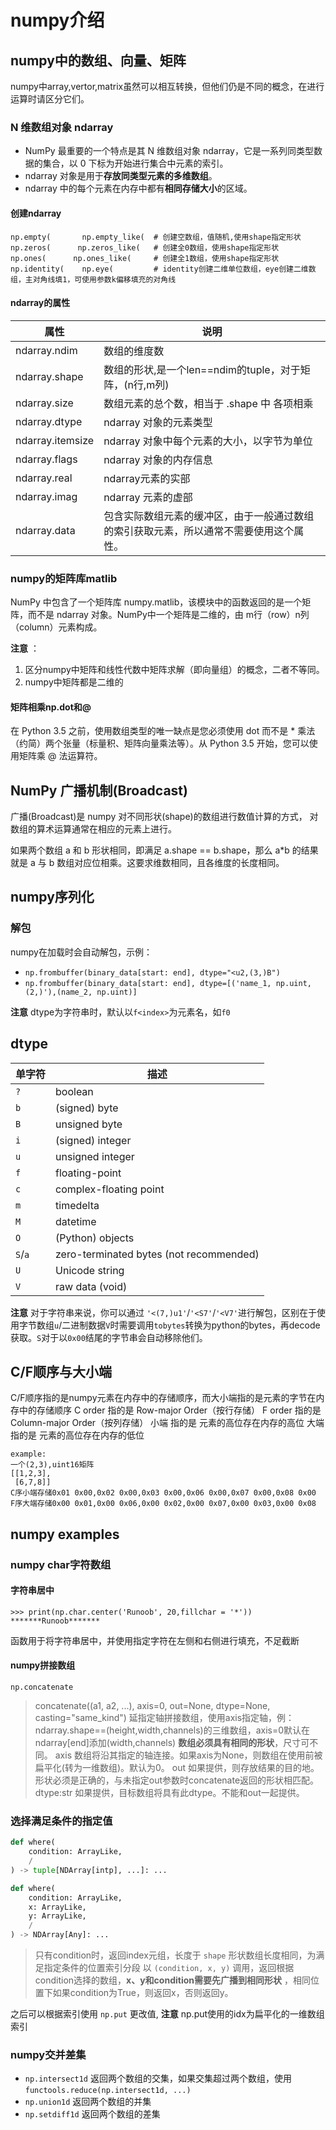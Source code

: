 # numpy介绍
## numpy中的数组、向量、矩阵
numpy中array,vertor,matrix虽然可以相互转换，但他们仍是不同的概念，在进行运算时请区分它们。
### N 维数组对象 ndarray

- NumPy 最重要的一个特点是其 N 维数组对象 ndarray，它是一系列同类型数据的集合，以 0 下标为开始进行集合中元素的索引。
- ndarray 对象是用于**存放同类型元素的多维数组**。
- ndarray 中的每个元素在内存中都有**相同存储大小**的区域。
  
#### 创建ndarray
```
np.empty(       np.empty_like(  # 创建空数组，值随机,使用shape指定形状
np.zeros(      np.zeros_like(   # 创建全0数组，使用shape指定形状
np.ones(      np.ones_like(     # 创建全1数组，使用shape指定形状
np.identity(    np.eye(         # identity创建二维单位数组，eye创建二维数组，主对角线填1，可使用参数k偏移填充的对角线
```

#### ndarray的属性

|属性               |说明                   |
|-------------------|-----------------------|
|ndarray.ndim	    |数组的维度数|
|ndarray.shape	    |数组的形状,是一个len==ndim的tuple，对于矩阵，(n行,m列)|
|ndarray.size	    |数组元素的总个数，相当于 .shape 中 各项相乘|
|ndarray.dtype	    |ndarray 对象的元素类型|
|ndarray.itemsize	|ndarray 对象中每个元素的大小，以字节为单位|
|ndarray.flags	    |ndarray 对象的内存信息|
|ndarray.real	    |ndarray元素的实部|
|ndarray.imag	    |ndarray 元素的虚部|
|ndarray.data	    |包含实际数组元素的缓冲区，由于一般通过数组的索引获取元素，所以通常不需要使用这个属性。|

### numpy的矩阵库matlib
NumPy 中包含了一个矩阵库 numpy.matlib，该模块中的函数返回的是一个矩阵，而不是 ndarray 对象。NumPy中一个矩阵是二维的，由 m行（row）n列（column）元素构成。

**注意** ：
1. 区分numpy中矩阵和线性代数中矩阵求解（即向量组）的概念，二者不等同。
2. numpy中矩阵都是二维的

#### 矩阵相乘np.dot和@
在 Python 3.5 之前，使用数组类型的唯一缺点是您必须使用 dot 而不是 * 乘法（约简）两个张量（标量积、矩阵向量乘法等）。从 Python 3.5 开始，您可以使用矩阵乘 @ 法运算符。

## NumPy 广播机制(Broadcast)
广播(Broadcast)是 numpy 对不同形状(shape)的数组进行数值计算的方式， 对数组的算术运算通常在相应的元素上进行。

如果两个数组 a 和 b 形状相同，即满足 a.shape == b.shape，那么 a*b 的结果就是 a 与 b 数组对应位相乘。这要求维数相同，且各维度的长度相同。

## numpy序列化

### 解包
numpy在加载时会自动解包，示例：
- `np.frombuffer(binary_data[start: end], dtype="<u2,(3,)B")`
- `np.frombuffer(binary_data[start: end], dtype=[('name_1, np.uint, (2,)'),(name_2, np.uint)]`

**注意** dtype为字符串时，默认以`f<index>`为元素名，如`f0`

## dtype
|单字符 | 描述                                            |
|-------|------------------------------------------------|
`?`     | boolean                                        |
`b`     | (signed) byte                                  |
`B`     | unsigned byte                                  |
`i`     | (signed) integer                               |
`u`     | unsigned integer                               |
`f`     | floating-point                                 |
`c`     | complex-floating point                         |
`m`     | timedelta                                      |
`M`     | datetime                                       |
`O`     | (Python) objects                               |
`S`/`a` | zero-terminated bytes (not recommended)        |
`U`     | Unicode string                                 |
`V`     | raw data (void)                                |

**注意** 对于字符串来说，你可以通过 `'<(7,)u1'`/`'<S7'`/`'<V7'`进行解包，区别在于使用字节数组`u`/二进制数据`V`时需要调用`tobytes`转换为python的bytes，再decode获取。`S`对于以`0x00`结尾的字节串会自动移除他们。

## C/F顺序与大小端
C/F顺序指的是numpy元素在内存中的存储顺序，而大小端指的是元素的字节在内存中的存储顺序
C order 指的是 Row-major Order（按行存储）
F order 指的是 Column-major Order（按列存储）
小端 指的是 元素的高位存在内存的高位
大端 指的是 元素的高位存在内存的低位
```
example:
一个(2,3),uint16矩阵
[[1,2,3],
 [6,7,8]]
C序小端存储0x01 0x00,0x02 0x00,0x03 0x00,0x06 0x00,0x07 0x00,0x08 0x00
F序大端存储0x00 0x01,0x00 0x06,0x00 0x02,0x00 0x07,0x00 0x03,0x00 0x08
```
## numpy examples

### numpy char字符数组
#### 字符串居中
```
>>> print(np.char.center('Runoob', 20,fillchar = '*'))
*******Runoob*******
```
函数用于将字符串居中，并使用指定字符在左侧和右侧进行填充，不足截断

#### numpy拼接数组
`np.concatenate`
> concatenate((a1, a2, ...), axis=0, out=None, dtype=None, casting="same_kind")
> 延指定轴拼接数组，使用axis指定轴，例：ndarray.shape==(height,width,channels)的三维数组，axis=0默认在ndarray[end]添加(width,channels)
> **数组必须具有相同的形状**，尺寸可不同。 
> axis 数组将沿其指定的轴连接。如果axis为None，则数组在使用前被扁平化(转为一维数组)。默认为0。
> out 如果提供，则存放结果的目的地。形状必须是正确的，与未指定out参数时concatenate返回的形状相匹配。 
> dtype:str 如果提供，目标数组将具有此dtype。不能和out一起提供。

### 选择满足条件的指定值

```python
def where(
    condition: ArrayLike,
    /
) -> tuple[NDArray[intp], ...]: ...

def where(
    condition: ArrayLike,
    x: ArrayLike,
    y: ArrayLike,
    /
) -> NDArray[Any]: ...
```
> 只有condition时，返回index元组，长度于 `shape` 形状数组长度相同，为满足指定条件的位置索引分段
> 以 `(condition, x, y)` 调用，返回根据condition选择的数组，**x、y和condition需要先广播到相同形状** ，相同位置下如果condition为True，则返回x，否则返回y。

之后可以根据索引使用 `np.put` 更改值,
**注意** np.put使用的idx为扁平化的一维数组索引

### numpy交并差集

- `np.intersect1d` 返回两个数组的交集，如果交集超过两个数组，使用 `functools.reduce(np.intersect1d, ...)`
- `np.union1d` 返回两个数组的并集
- `np.setdiff1d` 返回两个数组的差集